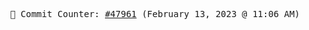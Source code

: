 <p align="center">
    <samp>
        📮 Commit Counter: <a href="https://github.com/Javascript-void0/Javascript-void0/commits/main">#47961</a> (February 13, 2023 @ 11:06 AM)
    </samp>
</p>